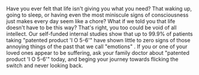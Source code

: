 Have you ever felt that life isn't giving you what you need?
That waking up, going to sleep, or having even the most miniscule signs of consciousness just
makes every day seem like a chore?
What if we told you that life doesn't have to be this way?
That's right, you too could be void of all intellect.
Our self-funded internal studies show that up to 99.9% of patients taking "patented product 'I O
5-6'" have shown little to zero signs of those annoying things of the past that we call "emotions"
.
If you or one of your loved ones appear to be suffering, ask your family doctor about "patented
product 'I O 5-6'" today, and beging your journey towards flicking the switch
and never looking back.